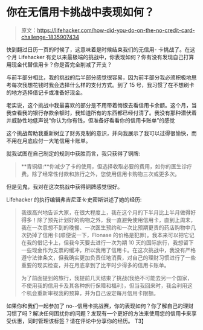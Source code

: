 # 你在无信用卡挑战中表现如何？

> 原文：<https://lifehacker.com/how-did-you-do-on-the-no-credit-card-challenge-1835907434>

快到翻过日历一页的时候了，这意味着是时候结束我们的无信用- 卡挑战了。在这个月 Lifehacker 有史以来最极端的挑战中，你表现如何？你有没有发现自己打算用现金代替信用卡？你是否完全削减了开支？



与前半部分相比，我的挑战的后半部分感觉很容易，因为前半部分我必须积极地思考每次我想花钱时我会选择什么样的支付方式。到了 15 号，我习惯了在不想刷卡的地方选择借记卡或准备好现金。

老实说，这个挑战中我最喜欢的部分是不用带着悔恨去看信用卡余额。这个月，当我查看我的银行存款余额时，我知道所有的东西都已经付清了。我没有那种潜伏着并威胁性地低声说“你认为你有钱，但准备好看看你的信用卡账单”的感觉

这个挑战帮助我重新树立了财务克制的意识，并向我展示了我可以过得很愉快，而不用在月底应付一大笔信用卡账单。

就我试图在自己制定的规则中获胜而言，我只获得了铜牌:

> **青铜级:**你减少了卡的使用，但选择收取必要的费用，如你的医生诊疗费。除了经常性付款和旅行之外，您使用信用卡购物三次或更多次。

但是见鬼，我对在这次挑战中获得铜牌感觉很好。

Lifehacker 的执行编辑弗吉尼亚·k·史密斯讲述了她的经历:

> 我很高兴地告诉大家，在很大程度上，我在这个月的下半月比上半月做得好得多！除了预先计划好的购物之外，我一直避免使用信用卡，直到上周末，我在一次意想不到的晚餐、一次医生预约和一次比预期更贵的药店购物中几次扔掉了信用卡(顺便说一下，Flonase 的价格是犯罪)。我本来可以把它记在我的借记卡上，但我今天要去进行一次为期 10 天的国际旅行，我想留下一些现金作为支票的缓冲，所以我用了信用卡。在这次挑战中，我没有严格遵守法律条文，但我确实更加负责任地消费，对自己的理财习惯进行了一些重要的现实检查，并在月底拿到了比平时少得多的信用卡账单。
> 
> 为了前面提到的旅行，我提前几天结束了挑战(我绝不可能去另一个国家，不使用我的信用卡及其各种旅行保障和福利)，但当我回来时，我会利用这个机会重新审视我的预算，并为自己设定每月信用卡限额。

如果你和我们一起参加了 no--信用卡挑战赛，你的表现如何？你了解自己的理财习惯了吗？解决任何困扰你的问题？发现有一个更好的方法来使用您的信用卡来享受优惠，同时管理该标签？请在评论中分享你的经历。
T3】